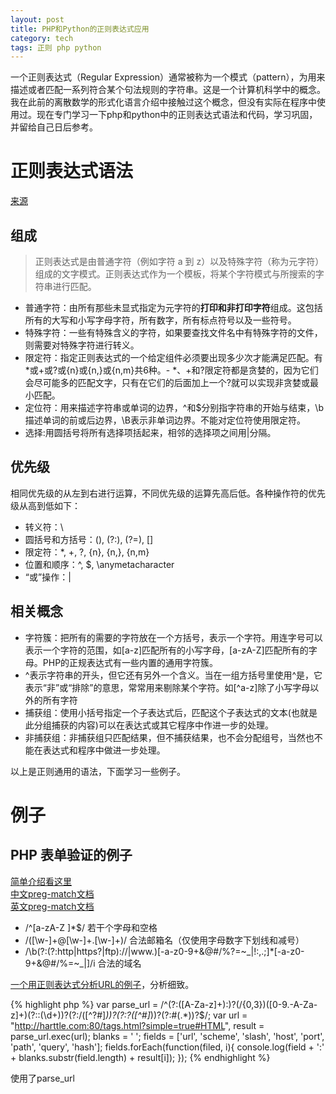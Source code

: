 ```yaml
--- 
layout: post 
title: PHP和Python的正则表达式应用 
category: tech
tags: 正则 php python
---
```


一个正则表达式（Regular Expression）通常被称为一个模式（pattern），为用来描述或者匹配一系列符合某个句法规则的字符串。这是一个计算机科学中的概念。  
我在此前的离散数学的形式化语言介绍中接触过这个概念，但没有实际在程序中使用过。现在专门学习一下php和python中的正则表达式语法和代码，学习巩固，并留给自己日后参考。

# 正则表达式语法
[来源](http://www.php100.com/manual/unze.html)

## 组成

> 正则表达式是由普通字符（例如字符 a 到 z）以及特殊字符（称为元字符）组成的文字模式。正则表达式作为一个模板，将某个字符模式与所搜索的字符串进行匹配。

- 普通字符：由所有那些未显式指定为元字符的**打印和非打印字符**组成。这包括所有的大写和小写字母字符，所有数字，所有标点符号以及一些符号。
- 特殊字符：一些有特殊含义的字符，如果要查找文件名中有特殊字符的文件，则需要对特殊字符进行转义。
 - 限定符：指定正则表达式的一个给定组件必须要出现多少次才能满足匹配。有\*或+或?或{n}或{n,}或{n,m}共6种。- \*、+和?限定符都是贪婪的，因为它们会尽可能多的匹配文字，只有在它们的后面加上一个?就可以实现非贪婪或最小匹配。
 - 定位符：用来描述字符串或单词的边界，^和$分别指字符串的开始与结束，\b描述单词的前或后边界，\B表示非单词边界。不能对定位符使用限定符。
 - 选择:用圆括号将所有选择项括起来，相邻的选择项之间用\|分隔。

## 优先级

相同优先级的从左到右进行运算，不同优先级的运算先高后低。各种操作符的优先级从高到低如下：
- 转义符：\
- 圆括号和方括号：(), (?:), (?=), []
- 限定符：*, +, ?, {n}, {n,}, {n,m}
- 位置和顺序：^, $, \anymetacharacter
- “或”操作：|

## 相关概念

- 字符簇：把所有的需要的字符放在一个方括号，表示一个字符。用连字号可以表示一个字符的范围，如[a-z]匹配所有的小写字母，[a-zA-Z]匹配所有的字母。PHP的正规表达式有一些内置的通用字符簇。
 - ^表示字符串的开头，但它还有另外一个含义。当在一组方括号里使用^是，它表示“非”或“排除”的意思，常常用来剔除某个字符。如[^a-z]除了小写字母以外的所有字符 
- 捕获组：使用小括号指定一个子表达式后，匹配这个子表达式的文本(也就是此分组捕获的内容)可以在表达式或其它程序中作进一步的处理。
- 非捕获组：非捕获组只匹配结果，但不捕获结果，也不会分配组号，当然也不能在表达式和程序中做进一步处理。 

以上是正则通用的语法，下面学习一些例子。

# 例子

## PHP 表单验证的例子

[简单介绍看这里](http://justcoding.iteye.com/blog/730513)  
[中文preg-match文档](http://php.net/manual/zh/function.preg-match.php)  
[英文preg-match文档](http://php.net/manual/en/function.preg-match.php)  

- /^[a-zA-Z ]*$/  若干个字母和空格
- /([\w\-]+\@[\w\-]+\.[\w\-]+)/ 合法邮箱名（仅使用字母数字下划线和减号）
- /\b(?:(?:http|https?|ftp):\/\/|www\.)[-a-z0-9+&@#\/%?=~_|!:,.;]*[-a-z0-9+&@#\/%=~_|]/i 合法的域名

[一个用正则表达式分析URL的例子](http://harttle.com/2016/02/23/javascript-regular-expressions.html)，分析细致。

{% highlight php %}
var parse_url = /^(?:([A-Za-z]+):)?(\/{0,3})([0-9.\-A-Za-z]+)(?::(\d+))?(?:\/([^?#]*))?(?:\?([^#]*))?(?:#(.*))?$/;
var url = "http://harttle.com:80/tags.html?simple=true#HTML",
    result = parse_url.exec(url);
    blanks = '       ';
    fields = ['url', 'scheme', 'slash', 'host', 'port', 'path', 'query', 'hash'];
fields.forEach(function(filed, i){
    console.log(field + ':' + blanks.substr(field.length) + result[i]);
});
{% endhighlight %}

使用了parse_url